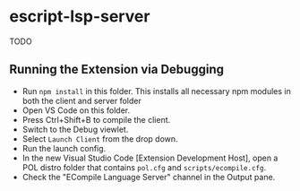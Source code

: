 # escript-lsp-server

TODO
## Running the Extension via Debugging

- Run `npm install` in this folder. This installs all necessary npm modules in
  both the client and server folder
- Open VS Code on this folder.
- Press Ctrl+Shift+B to compile the client.
- Switch to the Debug viewlet.
- Select `Launch Client` from the drop down.
- Run the launch config.
- In the new Visual Studio Code [Extension Development Host], open a POL distro
  folder that contains `pol.cfg` and `scripts/ecompile.cfg`.
- Check the "ECompile Language Server" channel in the Output pane.
